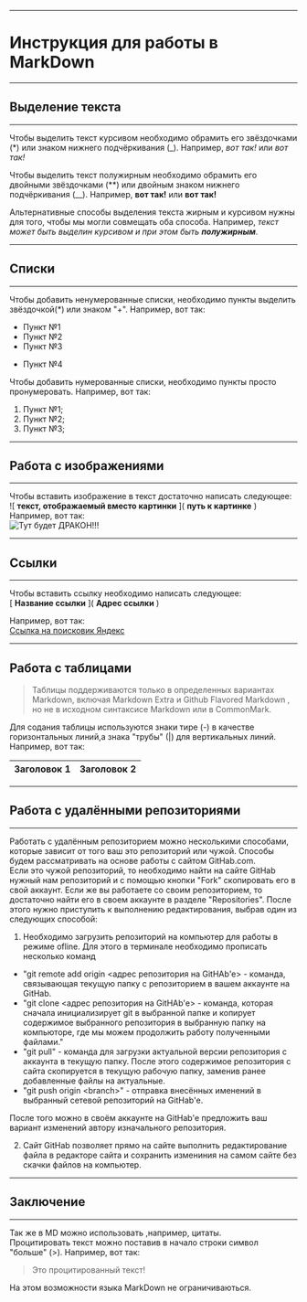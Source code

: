 ___
# Инструкция для работы в MarkDown
___

## Выделение текста
___

Чтобы выделить текст курсивом необходимо обрамить его звёздочками (*) или знаком нижнего подчёркивания (_). Например, *вот так!* или _вот так!_

Чтобы выделить текст полужирным необходимо обрамить его двойными звёздочками (**) или двойным знаком нижнего подчёркивания (__). Например, **вот так!** или __вот так!__

Альтернативные способы выделения текста жирным и курсивом нужны для того, чтобы мы могли совмещать оба способа. Например, _текст может быть выделин курсивом и при этом быть **полужирным**_.
___
## Списки
___
Чтобы добавить ненумерованные списки, необходимо пункты выделить звёздочкой(*) или знаком "+". Например, вот так:
* Пункт №1
* Пункт №2
* Пункт №3
+ Пункт №4

Чтобы добавить нумерованные списки, необходимо пункты просто пронумеровать. Например, вот так:

1. Пункт №1;
2. Пункт №2;
3. Пункт №3;


___
## Работа с изображениями
___
Чтобы вставить изображение в текст достаточно написать следующее:  
\!\[ **текст, отображаемый вместо картинки** \]\( **путь к картинке** \)  
Например, вот так:  
![Тут будет ДРАКОН!!!](Dragon.ico)
___
## Ссылки
___
Чтобы вставить ссылку необходимо написать следующее:  
\[ **Название ссылки** \]\( **Адрес ссылки** \) 

Например, вот так:  
[Ссылка на поисковик Яндекс](ya.ru)
___
## Работа с таблицами

> Таблицы поддерживаются только в определенных вариантах Markdown, включая 
> Markdown Extra и Github Flavored Markdown , но не в исходном синтаксисе Markdown 
> или в CommonMark.

Для содания таблицы используются знаки тире (-) в качестве горизонтальных линий,а знака "трубы" (|) для вертикальных линий. Например, вот так:

 | Заголовок 1 | Заголовок 2 |
 --------------|--------------
 ----
## Работа с удалёнными репозиториями
----
Работать с удалённым репозиторием можно несколькими способами, которые
зависит от того ваш это репозиторий или чужой. Способы будем рассматривать на основе работы с сайтом GitHab.com.  
Если это чужой репозиторий, то необходимо найти на сайте GitHab нужный нам репозиторий и с помощью кнопки "Fork" скопировать его в свой аккаунт. Если же вы работаете со своим репозиторием, то достаточно найти его в своем аккаунте в разделе "Repositories".
После этого нужно приступить к выполнению редактирования, выбрав один из следующих способой:  
1. Необходимо загрузить репозиторий на компьютер для работы в режиме ofline. Для этого в терминале необходимо прописать несколько команд

+ "git remote add origin <адрес репозитория на GitHAb'e> - команда, связывающая текущую папку с репозиторием в вашем аккаунте на GitHab.
+ "git clone <адрес репозитория на GitHAb'e> - команда, которая сначала инициализирует git в выбранной папке и копирует содержимое выбранного репозитория в выбранную папку на компьюторе, где мы можем продолжить работу полученными файлами."
+ "git pull" - команда для загрузки актуальной версии репозитория с аккаунта в текущую папку. После этого содержимое репозитория с сайта скопируется в текущую рабочую папку, заменив ранее добавленные файлы на актуальные.
+ "git push origin \<branch>" - отправка внесённых именений в выбранный сетевой репозиторий на GitHab'е.   

После того можно в своём аккаунте на GitHab'e предложить ваш вариант изменений автору изначального репозитория.

2. Сайт GitHab позволяет прямо на сайте выполнить редактирование файла в редакторе сайта и сохранить измениния на самом сайте без скачки файлов на компьютер.
----
## Заключение
----
Так же в MD можно использовать ,например, цитаты.  
Процитировать текст можно поставив в начало строки символ "больше" (>). Например, вот так:  
> Это процитированный текст!

На этом возможности языка MarkDown не ограничиваються.